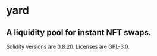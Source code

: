 # yard
## A liquidity pool for instant NFT swaps.

Solidity versions are 0.8.20.
Licenses are GPL-3.0.